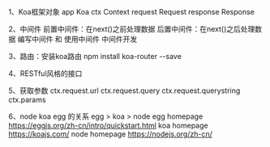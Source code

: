 1、Koa框架对象
app Koa
ctx Context
request Request
response Response

2、中间件
前置中间件：在next()之前处理数据
后置中间件：在next()之后处理数据
编写中间件 和 使用中间件
中间件开发

3、路由：安装koa路由
npm install koa-router --save

4、RESTful风格的接口

5、获取参数
ctx.request.url
ctx.request.query
ctx.request.querystring
ctx.params

6、node koa egg 的关系
egg > koa > node
egg homepage
https://eggjs.org/zh-cn/intro/quickstart.html
koa homepage
https://koajs.com/
node homepage
https://nodejs.org/zh-cn/
